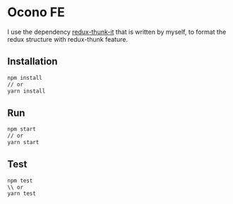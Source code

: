 # Ocono FE
I use the dependency [redux-thunk-it](https://github.com/zetsin/redux-thunk-it) that is written by myself, to format the redux structure with redux-thunk feature.

## Installation
```sh
npm install
// or
yarn install
```

## Run
```sh
npm start
// or
yarn start
```

## Test
```sh
npm test
\\ or
yarn test
```
